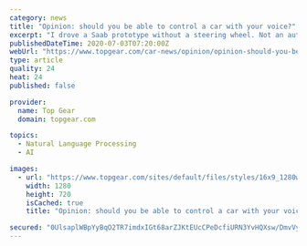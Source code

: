 ```yaml
---
category: news
title: "Opinion: should you be able to control a car with your voice?"
excerpt: "I drove a Saab prototype without a steering wheel. Not an autonomous car, note. I said “I drove”. The idea was that in a crash you wouldn’t biff into the steering wheel and column. Instead you had a joystick down where the gearstick normally was."
publishedDateTime: 2020-07-03T07:20:00Z
webUrl: "https://www.topgear.com/car-news/opinion/opinion-should-you-be-able-control-car-your-voice"
type: article
quality: 24
heat: 24
published: false

provider:
  name: Top Gear
  domain: topgear.com

topics:
  - Natural Language Processing
  - AI

images:
  - url: "https://www.topgear.com/sites/default/files/styles/16x9_1280w/public/images/news-article/2020/07/479bd7fc0e9e06eaf823346327ad408a/unknown-2-1.jpg?itok=9CpnO3If"
    width: 1280
    height: 720
    isCached: true
    title: "Opinion: should you be able to control a car with your voice?"

secured: "0UlsaplWBpYyBqO2TR7imdxIGt68arZJKtEUcCPeDcfiURN3YvHQXsw/DmvVyN4OvxvHXSAoA5+E3jDOuktnHEv09oOvI/HtJwNiVltqXkdNPrRdqvx7C1pKKAUshPH9Bo+q/TGCfEhnJU6kwfTaajtDAVV6zOborXQtD5l1Qbk/GAbfQrZzSgNlWLElq0weX+bVDNc/SgM5p8nPT2RVQgCTS1pqrpFzORhMcTq0/oMDeZhWAPGPp1uRFVlFNRzRzVJdWXIGjgdlDs6m+v/F01p9RTZbavxELLeOe76qlgs+mxcf8MP1FbY+Z/rS3P6+anh5FNbm0evuCnxeJNfGrA==;1YX2SjCffsfREYTRw5zTJw=="
---
```


